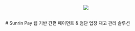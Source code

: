 <p align="center"><img src="https://avatars1.githubusercontent.com/u/65395520?s=200&v=4"></p><br>
# Sunrin Pay
웹 기반 간편 페이먼트 & 첨단 업장 재고 관리 솔루션
